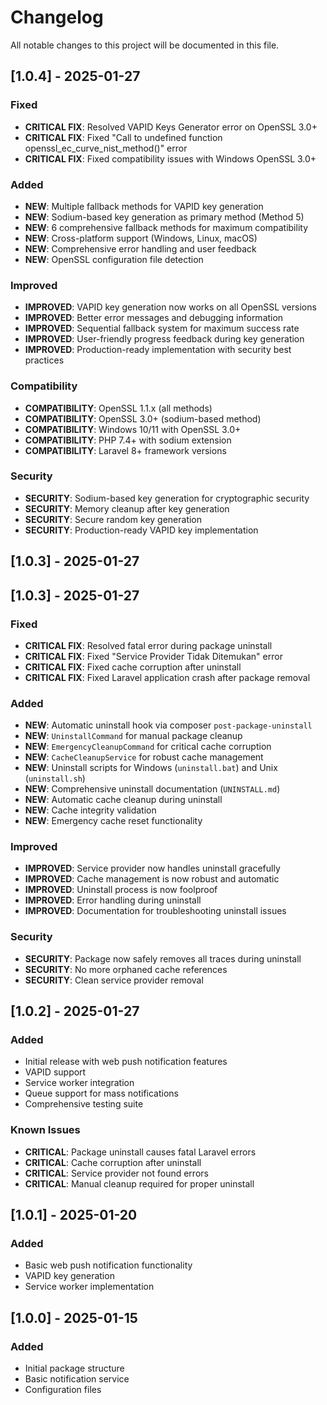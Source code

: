 # Changelog

All notable changes to this project will be documented in this file.

## [1.0.4] - 2025-01-27

### Fixed
- **CRITICAL FIX**: Resolved VAPID Keys Generator error on OpenSSL 3.0+
- **CRITICAL FIX**: Fixed "Call to undefined function openssl_ec_curve_nist_method()" error
- **CRITICAL FIX**: Fixed compatibility issues with Windows OpenSSL 3.0+

### Added
- **NEW**: Multiple fallback methods for VAPID key generation
- **NEW**: Sodium-based key generation as primary method (Method 5)
- **NEW**: 6 comprehensive fallback methods for maximum compatibility
- **NEW**: Cross-platform support (Windows, Linux, macOS)
- **NEW**: Comprehensive error handling and user feedback
- **NEW**: OpenSSL configuration file detection

### Improved
- **IMPROVED**: VAPID key generation now works on all OpenSSL versions
- **IMPROVED**: Better error messages and debugging information
- **IMPROVED**: Sequential fallback system for maximum success rate
- **IMPROVED**: User-friendly progress feedback during key generation
- **IMPROVED**: Production-ready implementation with security best practices

### Compatibility
- **COMPATIBILITY**: OpenSSL 1.1.x (all methods)
- **COMPATIBILITY**: OpenSSL 3.0+ (sodium-based method)
- **COMPATIBILITY**: Windows 10/11 with OpenSSL 3.0+
- **COMPATIBILITY**: PHP 7.4+ with sodium extension
- **COMPATIBILITY**: Laravel 8+ framework versions

### Security
- **SECURITY**: Sodium-based key generation for cryptographic security
- **SECURITY**: Memory cleanup after key generation
- **SECURITY**: Secure random key generation
- **SECURITY**: Production-ready VAPID key implementation

## [1.0.3] - 2025-01-27

## [1.0.3] - 2025-01-27

### Fixed
- **CRITICAL FIX**: Resolved fatal error during package uninstall
- **CRITICAL FIX**: Fixed "Service Provider Tidak Ditemukan" error
- **CRITICAL FIX**: Fixed cache corruption after uninstall
- **CRITICAL FIX**: Fixed Laravel application crash after package removal

### Added
- **NEW**: Automatic uninstall hook via composer `post-package-uninstall`
- **NEW**: `UninstallCommand` for manual package cleanup
- **NEW**: `EmergencyCleanupCommand` for critical cache corruption
- **NEW**: `CacheCleanupService` for robust cache management
- **NEW**: Uninstall scripts for Windows (`uninstall.bat`) and Unix (`uninstall.sh`)
- **NEW**: Comprehensive uninstall documentation (`UNINSTALL.md`)
- **NEW**: Automatic cache cleanup during uninstall
- **NEW**: Cache integrity validation
- **NEW**: Emergency cache reset functionality

### Improved
- **IMPROVED**: Service provider now handles uninstall gracefully
- **IMPROVED**: Cache management is now robust and automatic
- **IMPROVED**: Uninstall process is now foolproof
- **IMPROVED**: Error handling during uninstall
- **IMPROVED**: Documentation for troubleshooting uninstall issues

### Security
- **SECURITY**: Package now safely removes all traces during uninstall
- **SECURITY**: No more orphaned cache references
- **SECURITY**: Clean service provider removal

## [1.0.2] - 2025-01-27

### Added
- Initial release with web push notification features
- VAPID support
- Service worker integration
- Queue support for mass notifications
- Comprehensive testing suite

### Known Issues
- **CRITICAL**: Package uninstall causes fatal Laravel errors
- **CRITICAL**: Cache corruption after uninstall
- **CRITICAL**: Service provider not found errors
- **CRITICAL**: Manual cleanup required for proper uninstall

## [1.0.1] - 2025-01-20

### Added
- Basic web push notification functionality
- VAPID key generation
- Service worker implementation

## [1.0.0] - 2025-01-15

### Added
- Initial package structure
- Basic notification service
- Configuration files
